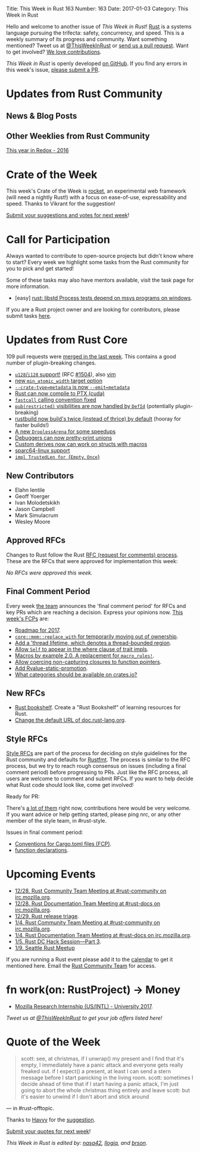 Title: This Week in Rust 163
Number: 163
Date: 2017-01-03
Category: This Week in Rust

Hello and welcome to another issue of *This Week in Rust*!
[Rust](http://rust-lang.org) is a systems language pursuing the trifecta: safety, concurrency, and speed.
This is a weekly summary of its progress and community.
Want something mentioned? Tweet us at [@ThisWeekInRust](https://twitter.com/ThisWeekInRust) or [send us a pull request](https://github.com/cmr/this-week-in-rust).
Want to get involved? [We love contributions](https://github.com/rust-lang/rust/blob/master/CONTRIBUTING.md).

*This Week in Rust* is openly developed [on GitHub](https://github.com/cmr/this-week-in-rust).
If you find any errors in this week's issue, [please submit a PR](https://github.com/cmr/this-week-in-rust/pulls).


# Updates from Rust Community

## News & Blog Posts

## Other Weeklies from Rust Community

[This year in Redox - 2016](https://www.redox-os.org/news/this-year-in-redox-18/)

# Crate of the Week

This week's Crate of the Week is [rocket](https://crates.io/crates/rocket), an experimental web framework (will need a nightly Rust!) with a focus on ease-of-use, expressability and speed. Thanks to Vikrant for the suggestion!

[Submit your suggestions and votes for next week][submit_crate]!

[submit_crate]: https://users.rust-lang.org/t/crate-of-the-week/2704

# Call for Participation

Always wanted to contribute to open-source projects but didn't know where to start?
Every week we highlight some tasks from the Rust community for you to pick and get started!

Some of these tasks may also have mentors available, visit the task page for more information.

* [easy] [rust: libstd Process tests depend on msys programs on windows](https://github.com/rust-lang/rust/issues/38565).

If you are a Rust project owner and are looking for contributors, please submit tasks [here][guidelines].

[guidelines]: https://users.rust-lang.org/t/twir-call-for-participation/4821

# Updates from Rust Core

109 pull requests were [merged in the last week][merged]. This contains a good number of plugin-breaking changes.

[merged]: https://github.com/issues?q=is%3Apr+org%3Arust-lang+is%3Amerged+merged%3A2016-12-26..2016-01-02

* [`u128`/`i128` support!](https://github.com/rust-lang/rust/pull/38482) (RFC [#1504](https://github.com/rust-lang/rfcs/blob/master/text/1504-int128.md)), also [vim](https://github.com/rust-lang/rust.vim/pull/133)
* [new `min_atomic_width` target option](https://github.com/rust-lang/rust/pull/38579)
* [`--crate-type=metadata` is now `--emit=metadata`](https://github.com/rust-lang/rust/pull/38571)
* [Rust can now compile to PTX (cuda)](https://github.com/rust-lang/rust/pull/38559)
* [`fastcall` calling convention fixed](https://github.com/rust-lang/rust/pull/38542)
* [`pub(restricted)` visibilities are now handled by `DefId`](https://github.com/rust-lang/rust/pull/38490) (potentially plugin-breaking)
* [rustbuild now build's twice (instead of thrice) by default](https://github.com/rust-lang/rust/pull/38631) (hooray for faster builds!)
* [A new `DroplessArena` for some speedups](https://github.com/rust-lang/rust/pull/38653)
* [Debuggers can now pretty-print unions](https://github.com/rust-lang/rust/pull/38753)
* [Custom derives now can work on structs with macros](https://github.com/rust-lang/rust/pull/38737)
* [sparc64-linux support](https://github.com/rust-lang/rust/pull/38726)
* [`impl TrustedLen for `{`Empty`, `Once`}](https://github.com/rust-lang/rust/pull/38713)

## New Contributors

* Elahn Ientile
* Geoff Yoerger
* Ivan Molodetskikh
* Jason Campbell
* Mark Simulacrum
* Wesley Moore

## Approved RFCs

Changes to Rust follow the Rust [RFC (request for comments)
process](https://github.com/rust-lang/rfcs#rust-rfcs). These
are the RFCs that were approved for implementation this week:

*No RFCs were approved this week.*

## Final Comment Period

Every week [the team](https://www.rust-lang.org/team.html) announces the
'final comment period' for RFCs and key PRs which are reaching a
decision. Express your opinions now. [This week's FCPs][fcp] are:

[fcp]: https://github.com/rust-lang/rfcs/labels/final-comment-period

* [Roadmap for 2017](https://github.com/rust-lang/rfcs/pull/1774).
* [`core::mem::replace_with` for temporarily moving out of ownership](https://github.com/rust-lang/rfcs/pull/1736).
* [Add a 'thread lifetime, which denotes a thread-bounded region](https://github.com/rust-lang/rfcs/pull/1705).
* [Allow `Self` to appear in the where clause of trait impls](https://github.com/rust-lang/rfcs/pull/1647).
* [Macros by example 2.0. A replacement for `macro_rules!`](https://github.com/rust-lang/rfcs/pull/1584).
* [Allow coercing non-capturing closures to function pointers](https://github.com/rust-lang/rfcs/pull/1558).
* [Add Rvalue-static-promotion](https://github.com/rust-lang/rfcs/pull/1414).
* [What categories should be available on crates.io? ](https://github.com/rust-lang/crates.io/pull/488)

## New RFCs

* [Rust bookshelf](https://github.com/rust-lang/rfcs/pull/1828). Create a "Rust Bookshelf" of learning resources for Rust.
* [Change the default URL of doc.rust-lang.org](https://github.com/rust-lang/rfcs/pull/1826).

## Style RFCs

[Style RFCs](https://github.com/rust-lang-nursery/fmt-rfcs) are part of the process for deciding on style guidelines for the Rust community and defaults for [Rustfmt](https://github.com/rust-lang-nursery/rustfmt). The process is similar to the RFC process, but we try to reach rough consensus on issues (including a final comment period) before progressing to PRs. Just like the RFC process, all users are welcome to comment and submit RFCs. If you want to help decide what Rust code should look like, come get involved!

Ready for PR:

There's [a lot of them](https://github.com/rust-lang-nursery/fmt-rfcs/issues?q=is%3Aopen+is%3Aissue+label%3Aready-for-PR) right now, contributions here would be very welcome. If you want advice or help getting started, please ping nrc, or any other member of the style team, in #rust-style.

Issues in final comment period:

* [Conventions for Cargo.toml files (FCP)](https://github.com/rust-lang-nursery/fmt-rfcs/pull/41).
* [function declarations](https://github.com/rust-lang-nursery/fmt-rfcs/issues/39).

# Upcoming Events

* [12/28. Rust Community Team Meeting at #rust-community on irc.mozilla.org](https://chat.mibbit.com/?server=irc.mozilla.org&channel=%23rust-community).
* [12/28. Rust Documentation Team Meeting at #rust-docs on irc.mozilla.org](https://chat.mibbit.com/?server=irc.mozilla.org&channel=%23rust-docs).
* [12/29. Rust release triage](https://internals.rust-lang.org/t/release-cycle-triage-proposal/3544).
* [1/4. Rust Community Team Meeting at #rust-community on irc.mozilla.org](https://chat.mibbit.com/?server=irc.mozilla.org&channel=%23rust-community).
* [1/4. Rust Documentation Team Meeting at #rust-docs on irc.mozilla.org](https://chat.mibbit.com/?server=irc.mozilla.org&channel=%23rust-docs).
* [1/5. Rust DC Hack Session—Part 3](https://www.meetup.com/RustDC/events/236141535/).
* [1/9. Seattle Rust Meetup](https://www.meetup.com/Seattle-Rust-Meetup/events/236209293/)

If you are running a Rust event please add it to the [calendar] to get
it mentioned here. Email the [Rust Community Team][community] for access.

[calendar]: https://www.google.com/calendar/embed?src=apd9vmbc22egenmtu5l6c5jbfc%40group.calendar.google.com
[community]: mailto:community-team@rust-lang.org

# fn work(on: RustProject) -> Money

* [Mozilla Research Internship (US/INTL) - University 2017](https://careers.mozilla.org/position/gh/503816).

*Tweet us at [@ThisWeekInRust](https://twitter.com/ThisWeekInRust) to get your job offers listed here!*

# Quote of the Week

> scott: see, at christmas, if I unwrap() my present and I find that it's empty, I immediately have a panic attack and everyone gets really freaked out. if I expect() a present, at least I can send a stern message before I start panicking in the living room.
> scott: sometimes I decide ahead of time that if I start having a panic attack, I'm just going to abort the whole christmas thing entirely and leave
> scott: but it's easier to unwind if I don't abort and stick around

— in #rust-offtopic.

Thanks to [Havvy](https://users.rust-lang.org/users/havvy) for the [suggestion](https://users.rust-lang.org/t/twir-quote-of-the-week/328/335).

[Submit your quotes for next week][submit]!

[submit]: http://users.rust-lang.org/t/twir-quote-of-the-week/328

*This Week in Rust is edited by: [nasa42](https://github.com/nasa42), [llogiq](https://github.com/llogiq), and [brson](https://github.com/brson).*
